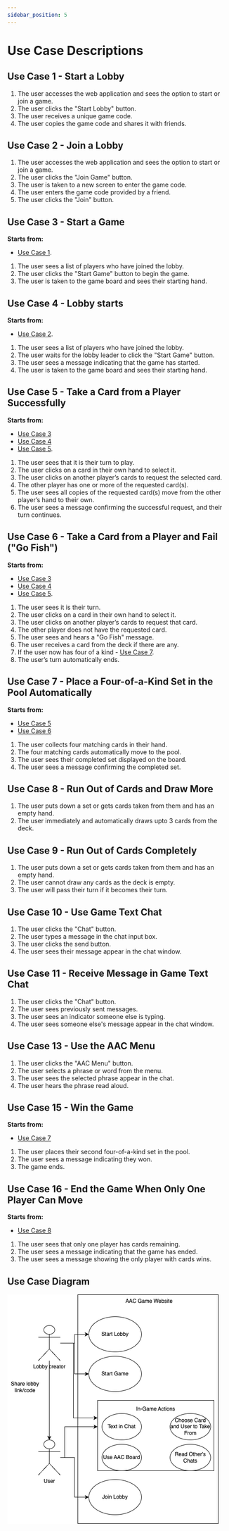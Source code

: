 ```yaml
---
sidebar_position: 5
---
```


# Use Case Descriptions
## **Use Case 1 - Start a Lobby**
1. The user accesses the web application and sees the option to start or join a game.
2. The user clicks the "Start Lobby" button.
3. The user receives a unique game code.
4. The user copies the game code and shares it with friends.


## **Use Case 2 - Join a Lobby**
1. The user accesses the web application and sees the option to start or join a game.
2. The user clicks the "Join Game" button.
3. The user is taken to a new screen to enter the game code.
4. The user enters the game code provided by a friend.
5. The user clicks the "Join" button.


## **Use Case 3 - Start a Game**
**Starts from:**
* [Use Case 1](#use-case-1---start-a-lobby).

1. The user sees a list of players who have joined the lobby.
2. The user clicks the "Start Game" button to begin the game.
3. The user is taken to the game board and sees their starting hand.

## **Use Case 4 - Lobby starts**
**Starts from:**
* [Use Case 2](#use-case-2---join-a-lobby).

1. The user sees a list of players who have joined the lobby.
2. The user waits for the lobby leader to click the "Start Game" button.
3. The user sees a message indicating that the game has started.
4. The user is taken to the game board and sees their starting hand.

## **Use Case 5 - Take a Card from a Player Successfully**
**Starts from:**
* [Use Case 3](#use-case-3---start-a-game)
* [Use Case 4](#use-case-4---be-in-a-lobby-that-started)
* [Use Case 5](#use-case-5---take-a-card-from-a-player-successfully).

1. The user sees that it is their turn to play.
2. The user clicks on a card in their own hand to select it.
3. The user clicks on another player’s cards to request the selected card.
4. The other player has one or more of the requested card(s).
5. The user sees all copies of the requested card(s) move from the other player’s hand to their own.
6. The user sees a message confirming the successful request, and their turn continues.


## **Use Case 6 - Take a Card from a Player and Fail ("Go Fish")**
**Starts from:**
* [Use Case 3](#use-case-3---start-a-game)
* [Use Case 4](#use-case-4---be-in-a-lobby-that-started)
* [Use Case 5](#use-case-5---take-a-card-from-a-player-successfully).

1. The user sees it is their turn.
2. The user clicks on a card in their own hand to select it.
3. The user clicks on another player’s cards to request that card.
4. The other player does not have the requested card.
5. The user sees and hears a "Go Fish" message.
6. The user receives a card from the deck if there are any.
7. If the user now has four of a kind - [Use Case 7](#use-case-7---place-a-four-of-a-kind-set-in-the-pool-automatically).
8. The user’s turn automatically ends.


## **Use Case 7 - Place a Four-of-a-Kind Set in the Pool Automatically**
**Starts from:**
* [Use Case 5](#use-case-5---take-a-card-from-a-player-successfully)
* [Use Case 6](#use-case-6---take-a-card-from-a-player-and-fail-go-fish)

1. The user collects four matching cards in their hand.
2. The four matching cards automatically move to the pool.
3. The user sees their completed set displayed on the board.
4. The user sees a message confirming the completed set.


## **Use Case 8 - Run Out of Cards and Draw More**

1. The user puts down a set or gets cards taken from them and has an empty hand.
2. The user immediately and automatically draws upto 3 cards from the deck.

## **Use Case 9 - Run Out of Cards Completely**

1. The user puts down a set or gets cards taken from them and has an empty hand.
2. The user cannot draw any cards as the deck is empty.
3. The user will pass their turn if it becomes their turn.

## **Use Case 10 - Use Game Text Chat**
1. The user clicks the "Chat" button.
2. The user types a message in the chat input box.
3. The user clicks the send button.
4. The user sees their message appear in the chat window.

## **Use Case 11 - Receive Message in Game Text Chat**
1. The user clicks the "Chat" button.
2. The user sees previously sent messages.
3. The user sees an indicator someone else is typing.
4. The user sees someone else's message appear in the chat window.

## **Use Case 13 - Use the AAC Menu**
1. The user clicks the "AAC Menu" button.
2. The user selects a phrase or word from the menu.
3. The user sees the selected phrase appear in the chat.
4. The user hears the phrase read aloud.

## **Use Case 15 - Win the Game**
**Starts from:**
* [Use Case 7](#use-case-7---place-a-four-of-a-kind-set-in-the-pool-automatically)

1. The user places their second four-of-a-kind set in the pool.
2. The user sees a message indicating they won.
3. The game ends.


## **Use Case 16 - End the Game When Only One Player Can Move**
**Starts from:**
* [Use Case 8](#use-case-8---run-out-of-cards)

1. The user sees that only one player has cards remaining.
2. The user sees a message indicating that the game has ended.
3. The user sees a message showing the only player with cards wins.


## Use Case Diagram
![Use Case Diagram](../../static/img/Usecase.drawio.png)
